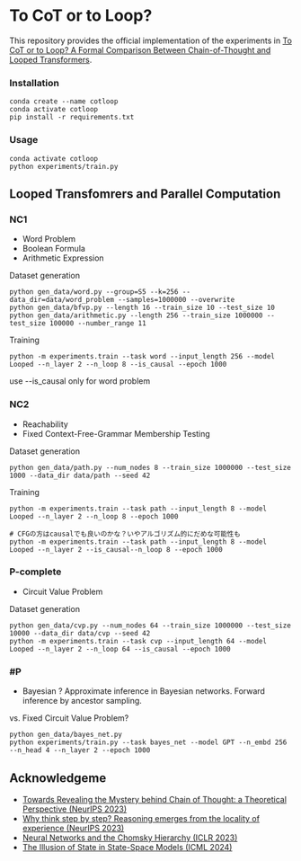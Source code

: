 # To CoT or to Loop?

This repository provides the official implementation of the experiments in [To CoT or to Loop? A Formal Comparison Between Chain-of-Thought and Looped Transformers](https://arxiv.org/abs/2410.01405).

### Installation
```shell
conda create --name cotloop
conda activate cotloop
pip install -r requirements.txt
```

### Usage

```shell
conda activate cotloop
python experiments/train.py
```

## Looped Transfomrers and Parallel Computation

### NC1
- Word Problem
- Boolean Formula
- Arithmetic Expression

Dataset generation
```shell
python gen_data/word.py --group=S5 --k=256 --data_dir=data/word_problem --samples=1000000 --overwrite
python gen_data/bfvp.py --length 16 --train_size 10 --test_size 10
python gen_data/arithmetic.py --length 256 --train_size 1000000 --test_size 100000 --number_range 11
```

Training
```shell
python -m experiments.train --task word --input_length 256 --model Looped --n_layer 2 --n_loop 8 --is_causal --epoch 1000
```
use --is_causal only for word problem

### NC2
- Reachability
- Fixed Context-Free-Grammar Membership Testing 

Dataset generation
```shell
python gen_data/path.py --num_nodes 8 --train_size 1000000 --test_size 1000 --data_dir data/path --seed 42
```

Training
```shell
python -m experiments.train --task path --input_length 8 --model Looped --n_layer 2 --n_loop 8 --epoch 1000

# CFGの方はcausalでも良いのかな？いやアルゴリズム的にだめな可能性も
python -m experiments.train --task path --input_length 8 --model Looped --n_layer 2 --is_causal--n_loop 8 --epoch 1000  
```

### P-complete
- Circuit Value Problem

Dataset generation
```shell
python gen_data/cvp.py --num_nodes 64 --train_size 1000000 --test_size 10000 --data_dir data/cvp --seed 42
python -m experiments.train --task cvp --input_length 64 --model Looped --n_layer 2 --n_loop 64 --is_causal --epoch 1000
```

### #P
- Bayesian ?
Approximate inference in Bayesian networks.
Forward inference by ancestor sampling.

vs. Fixed Circuit Value Problem?

```shell
python gen_data/bayes_net.py
python experiments/train.py --task bayes_net --model GPT --n_embd 256 --n_head 4 --n_layer 2 --epoch 1000 
```

## Acknowledgeme
- [Towards Revealing the Mystery behind Chain of Thought: a Theoretical Perspective (NeurIPS 2023)](https://github.com/guyuntian/CoT_benchmark)
- [Why think step by step? Reasoning emerges from the locality of experience (NeurIPS 2023)](https://github.com/benpry/why-think-step-by-step)
- [Neural Networks and the Chomsky Hierarchy (ICLR 2023)](https://github.com/google-deepmind/neural_networks_chomsky_hierarchy/tree/main)
- [The Illusion of State in State-Space Models (ICML 2024)](https://github.com/jopetty/word-problem)